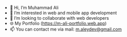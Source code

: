 - 👋 Hi, I’m Muhammad Ali
- 👀 I’m interested in web and mobile app development
- 💞️ I’m looking to collaborate with web developers
- 🌐 My Portfolio (https://m-ali-portfolio.web.app)
- 📫 You can contact me via mail: m.aleydev@gmail.com
